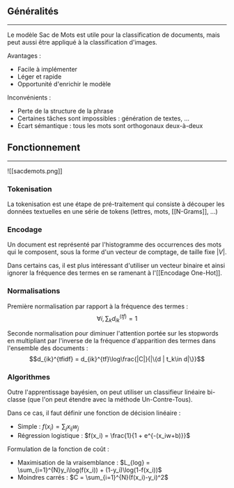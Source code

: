 
## Généralités

<hr>

Le modèle Sac de Mots est utile pour la classification de documents, mais peut aussi être appliqué à la classification d'images.

Avantages :
* Facile à implémenter
* Léger et rapide
* Opportunité d'enrichir le modèle

Inconvénients :
- Perte de la structure de la phrase
- Certaines tâches sont impossibles : génération de textes, ...
- Écart sémantique : tous les mots sont orthogonaux deux-à-deux


## Fonctionnement

<hr>

![[sacdemots.png]]

### Tokenisation

La tokenisation est une étape de pré-traitement qui consiste à découper les données textuelles en une série de tokens (lettres, mots, [[N-Grams]], ...)

### Encodage

Un document est représenté par l'histogramme des occurrences des mots qui le composent, sous la forme d'un vecteur de comptage, de taille fixe $|V|$.

Dans certains cas, il est plus intéressant d'utiliser un vecteur binaire et ainsi ignorer la fréquence des termes en se ramenant à l'[[Encodage One-Hot]].

### Normalisations

Première normalisation par rapport à la fréquence des termes :
$$\forall i, \sum_{k}d_{ik}^{(tf)} = 1$$

Seconde normalisation pour diminuer l'attention portée sur les stopwords en multipliant par l'inverse de la fréquence d'apparition des termes dans l'ensemble des documents :
$$d_{ik}^{tfidf} = d_{ik}^{tf}\log\frac{|C|}{|\{d | t_k\in d|\}}$$
### Algorithmes

Outre l'apprentissage bayésien, on peut utiliser un classifieur linéaire bi-classe (que l'on peut étendre avec la méthode Un-Contre-Tous).

Dans ce cas, il faut définir une fonction de décision linéaire :
- Simple : $f(x_i) = \sum_j x_{ij}w_j$
- Régression logistique : $f(x_i) = \frac{1}{1 + e^{-(x_iw+b)}}$

Formulation de la fonction de coût :
- Maximisation de la vraisemblance : $L_{log} = \sum_{i=1}^{N}y_i\log(f(x_i)) + (1-y_i)\log(1-f(x_i))$
- Moindres carrés : $C = \sum_{i=1}^{N}(f(x_i)-y_i)^2$